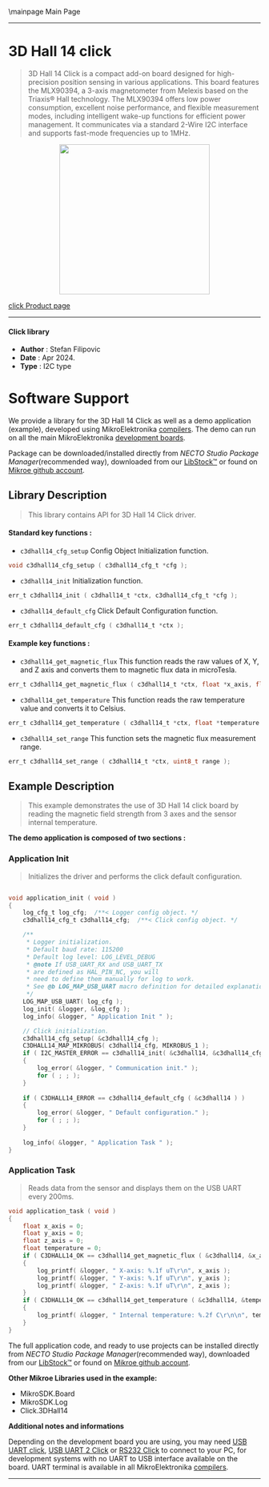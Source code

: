 \mainpage Main Page

---
# 3D Hall 14 click

> 3D Hall 14 Click is a compact add-on board designed for high-precision position sensing in various applications. This board features the MLX90394, a 3-axis magnetometer from Melexis based on the Triaxis® Hall technology. The MLX90394 offers low power consumption, excellent noise performance, and flexible measurement modes, including intelligent wake-up functions for efficient power management. It communicates via a standard 2-Wire I2C interface and supports fast-mode frequencies up to 1MHz.

<p align="center">
  <img src="https://download.mikroe.com/images/click_for_ide/3dhall14_click.png" height=300px>
</p>

[click Product page](https://www.mikroe.com/3d-hall-14-click)

---


#### Click library

- **Author**        : Stefan Filipovic
- **Date**          : Apr 2024.
- **Type**          : I2C type


# Software Support

We provide a library for the 3D Hall 14 Click
as well as a demo application (example), developed using MikroElektronika
[compilers](https://www.mikroe.com/necto-studio).
The demo can run on all the main MikroElektronika [development boards](https://www.mikroe.com/development-boards).

Package can be downloaded/installed directly from *NECTO Studio Package Manager*(recommended way), downloaded from our [LibStock&trade;](https://libstock.mikroe.com) or found on [Mikroe github account](https://github.com/MikroElektronika/mikrosdk_click_v2/tree/master/clicks).

## Library Description

> This library contains API for 3D Hall 14 Click driver.

#### Standard key functions :

- `c3dhall14_cfg_setup` Config Object Initialization function.
```c
void c3dhall14_cfg_setup ( c3dhall14_cfg_t *cfg );
```

- `c3dhall14_init` Initialization function.
```c
err_t c3dhall14_init ( c3dhall14_t *ctx, c3dhall14_cfg_t *cfg );
```

- `c3dhall14_default_cfg` Click Default Configuration function.
```c
err_t c3dhall14_default_cfg ( c3dhall14_t *ctx );
```

#### Example key functions :

- `c3dhall14_get_magnetic_flux` This function reads the raw values of X, Y, and Z axis and converts them to magnetic flux data in microTesla.
```c
err_t c3dhall14_get_magnetic_flux ( c3dhall14_t *ctx, float *x_axis, float *y_axis, float *z_axis );
```

- `c3dhall14_get_temperature` This function reads the raw temperature value and converts it to Celsius.
```c
err_t c3dhall14_get_temperature ( c3dhall14_t *ctx, float *temperature );
```

- `c3dhall14_set_range` This function sets the magnetic flux measurement range.
```c
err_t c3dhall14_set_range ( c3dhall14_t *ctx, uint8_t range );
```

## Example Description

> This example demonstrates the use of 3D Hall 14 click board by reading the magnetic field strength from 3 axes and the sensor internal temperature.

**The demo application is composed of two sections :**

### Application Init

> Initializes the driver and performs the click default configuration.

```c

void application_init ( void )
{
    log_cfg_t log_cfg;  /**< Logger config object. */
    c3dhall14_cfg_t c3dhall14_cfg;  /**< Click config object. */

    /** 
     * Logger initialization.
     * Default baud rate: 115200
     * Default log level: LOG_LEVEL_DEBUG
     * @note If USB_UART_RX and USB_UART_TX 
     * are defined as HAL_PIN_NC, you will 
     * need to define them manually for log to work. 
     * See @b LOG_MAP_USB_UART macro definition for detailed explanation.
     */
    LOG_MAP_USB_UART( log_cfg );
    log_init( &logger, &log_cfg );
    log_info( &logger, " Application Init " );

    // Click initialization.
    c3dhall14_cfg_setup( &c3dhall14_cfg );
    C3DHALL14_MAP_MIKROBUS( c3dhall14_cfg, MIKROBUS_1 );
    if ( I2C_MASTER_ERROR == c3dhall14_init( &c3dhall14, &c3dhall14_cfg ) ) 
    {
        log_error( &logger, " Communication init." );
        for ( ; ; );
    }
    
    if ( C3DHALL14_ERROR == c3dhall14_default_cfg ( &c3dhall14 ) )
    {
        log_error( &logger, " Default configuration." );
        for ( ; ; );
    }
    
    log_info( &logger, " Application Task " );
}

```

### Application Task

> Reads data from the sensor and displays them on the USB UART every 200ms.

```c
void application_task ( void )
{
    float x_axis = 0;
    float y_axis = 0;
    float z_axis = 0;
    float temperature = 0;
    if ( C3DHALL14_OK == c3dhall14_get_magnetic_flux ( &c3dhall14, &x_axis, &y_axis, &z_axis ) )
    {
        log_printf( &logger, " X-axis: %.1f uT\r\n", x_axis );
        log_printf( &logger, " Y-axis: %.1f uT\r\n", y_axis );
        log_printf( &logger, " Z-axis: %.1f uT\r\n", z_axis );
    }
    if ( C3DHALL14_OK == c3dhall14_get_temperature ( &c3dhall14, &temperature ) )
    {
        log_printf( &logger, " Internal temperature: %.2f C\r\n\n", temperature );
    }
}
```

The full application code, and ready to use projects can be installed directly from *NECTO Studio Package Manager*(recommended way), downloaded from our [LibStock&trade;](https://libstock.mikroe.com) or found on [Mikroe github account](https://github.com/MikroElektronika/mikrosdk_click_v2/tree/master/clicks).

**Other Mikroe Libraries used in the example:**

- MikroSDK.Board
- MikroSDK.Log
- Click.3DHall14

**Additional notes and informations**

Depending on the development board you are using, you may need
[USB UART click](https://www.mikroe.com/usb-uart-click),
[USB UART 2 Click](https://www.mikroe.com/usb-uart-2-click) or
[RS232 Click](https://www.mikroe.com/rs232-click) to connect to your PC, for
development systems with no UART to USB interface available on the board. UART
terminal is available in all MikroElektronika
[compilers](https://shop.mikroe.com/compilers).

---
